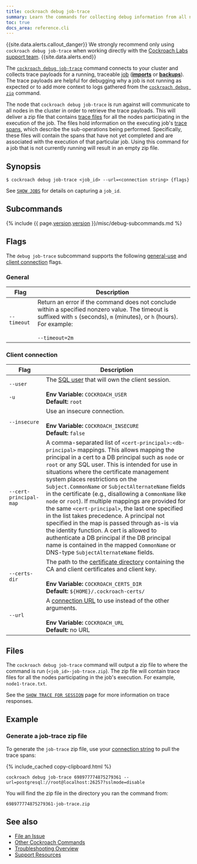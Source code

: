 ```yaml
---
title: cockroach debug job-trace
summary: Learn the commands for collecting debug information from all nodes in your cluster.
toc: true
docs_area: reference.cli
---
```


{{site.data.alerts.callout_danger}}
We strongly recommend only using `cockroach debug job-trace` when working directly with the [Cockroach Labs support team](support-resources.html).
{{site.data.alerts.end}}

The [`cockroach debug job-trace`](cockroach-commands.html) command connects to your cluster and collects trace payloads for a running, traceable [job](show-jobs.html#show-jobs) ([**imports**](import-into.html) or [**backups**](take-full-and-incremental-backups.html)). The trace payloads are helpful for debugging why a job is not running as expected or to add more context to logs gathered from the [`cockroach debug zip`](cockroach-debug-zip.html) command.

The node that `cockroach debug job-trace` is run against will communicate to all nodes in the cluster in order to retrieve the trace payloads. This will deliver a zip file that contains [trace files](#files) for all the nodes participating in the execution of the job. The files hold information on the executing job's [trace spans](show-trace.html#trace-description), which describe the sub-operations being performed. Specifically, these files will contain the spans that have not yet completed and are associated with the execution of that particular job. Using this command for a job that is not currently running will result in an empty zip file.

## Synopsis

~~~ shell
$ cockroach debug job-trace <job_id> --url=<connection string> {flags}
~~~

See [`SHOW JOBS`](show-jobs.html#show-jobs) for details on capturing a `job_id`.

## Subcommands

{% include {{ page.[version](cluster-settings.html#setting-version).[version](cluster-settings.html#setting-version) }}/misc/debug-subcommands.md %}

## Flags

The `debug job-trace` subcommand supports the following [general-use](#general) and [client connection](#client-connection) flags.

### General

Flag | Description
-----|-----------
`--timeout` | Return an error if the command does not conclude within a specified nonzero value. The timeout is suffixed with `s` (seconds), `m` (minutes), or `h` (hours). For example:<br /><br />`--timeout=2m`

### Client connection

Flag | Description
-----|------------
`--user`<br><br>`-u` | The [SQL user](create-user.html) that will own the client session.<br><br>**Env Variable:** `COCKROACH_USER`<br>**Default:** `root`
`--insecure` | Use an insecure connection.<br><br>**Env Variable:** `COCKROACH_INSECURE`<br>**Default:** `false`
`--cert-principal-map` | A comma-separated list of `<cert-principal>:<db-principal>` mappings. This allows mapping the principal in a cert to a DB principal such as `node` or `root` or any SQL user. This is intended for use in situations where the certificate management system places restrictions on the `Subject.CommonName` or `SubjectAlternateName` fields in the certificate (e.g., disallowing a `CommonName` like `node` or `root`). If multiple mappings are provided for the same `<cert-principal>`, the last one specified in the list takes precedence. A principal not specified in the map is passed through as-is via the identity function. A cert is allowed to authenticate a DB principal if the DB principal name is contained in the mapped `CommonName` or DNS-type `SubjectAlternateName` fields.
`--certs-dir` | The path to the [certificate directory](cockroach-cert.html) containing the CA and client certificates and client key.<br><br>**Env Variable:** `COCKROACH_CERTS_DIR`<br>**Default:** `${HOME}/.cockroach-certs/`
<a name="sql-flag-url"></a> `--url` | A [connection URL](connection-parameters.html#connect-using-a-url) to use instead of the other arguments.<br><br>**Env Variable:** `COCKROACH_URL`<br>**Default:** no URL

## Files

The `cockroach debug job-trace` command will output a zip file to where the command is run (`<job_id>-job-trace.zip`). The zip file will contain trace files for all the nodes participating in the job's execution. For example, `node1-trace.txt`.

See the [`SHOW TRACE FOR SESSION`](show-trace.html#response) page for more information on trace responses.

## Example

### Generate a job-trace zip file

To generate the `job-trace` zip file, use your [connection string](cockroach-start.html#standard-output) to pull the trace spans:

{% include_cached copy-clipboard.html %}
~~~ shell
cockroach debug job-trace 698977774875279361 --url=postgresql://root@localhost:26257?sslmode=disable
~~~

You will find the zip file in the directory you ran the command from:

~~~
698977774875279361-job-trace.zip
~~~

## See also

- [File an Issue](file-an-issue.html)
- [Other Cockroach Commands](cockroach-commands.html)
- [Troubleshooting Overview](troubleshooting-overview.html)
- [Support Resources](support-resources.html)
